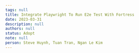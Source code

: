 ```yaml
---
tags: null
title: Integrate Playwright To Run E2e Test With Fortress
date: 2023-03-31
description: null
authors: null
status: Adopt
note: null
person: Steve Huynh, Tuan Tran, Ngan Le Kim
---
```


